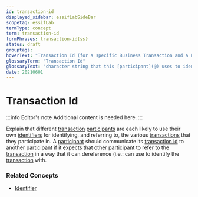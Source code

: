 ```yaml
---
id: transaction-id
displayed_sidebar: essifLabSideBar
scopetag: essifLab
termType: concept
term: transaction-id
formPhrases: transaction-id{ss}
status: draft
grouptags:
hoverText: "Transaction Id (for a specific Business Transaction and a Participant): character string that this Participant uses to identify, and refer to, that Business Transaction."
glossaryTerm: "Transaction Id"
glossaryText: "character string that this [participant](@) uses to identify, and refer to, that [business transaction](transaction@)."
date: 20210601
---
```


# Transaction Id

:::info Editor's note
Additional content is needed here.
:::

Explain that different [transaction](@) [participants](@) are each likely to use their own [identifiers](@) for identifying, and referring to, the various [transactions](@) that they participate in. A [participant](@) should communicate its [transaction id](@) to another [participant](@) if it expects that other [participant](@) to refer to the [transaction](@) in a way that it can dereference (i.e.: can use to identify the [transaction](@) with.

### Related Concepts

- [Identifier](@)
